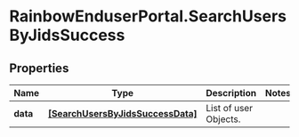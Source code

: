 # RainbowEnduserPortal.SearchUsersByJidsSuccess

## Properties

Name | Type | Description | Notes
------------ | ------------- | ------------- | -------------
**data** | [**[SearchUsersByJidsSuccessData]**](SearchUsersByJidsSuccessData.md) | List of user Objects. | 



